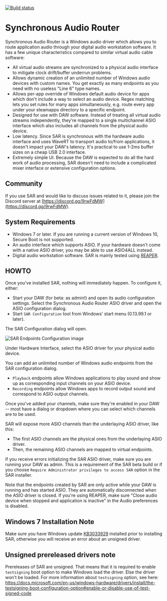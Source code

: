 [![Build status](https://ci.appveyor.com/api/projects/status/e24tb7g9j9drkyuh/branch/master?svg=true)](https://ci.appveyor.com/project/eiz/synchronousaudiorouter/branch/master)

# Synchronous Audio Router

Synchronous Audio Router is a Windows audio driver which allows you to route
application audio through your digital audio workstation software. It has a few
unique characteristics compared to similar virtual audio cable software:

* All virtual audio streams are synchronized to a physical audio interface to
  mitigate clock drift/buffer underrun problems.
* Allows dynamic creation of an unlimited number of Windows audio devices with
  custom names. You get exactly as many endpoints as you need with no useless
  "Line 6" type names.
* Allows per-app override of Windows default audio device for apps which
  don't include a way to select an audio device. Regex matching lets you set
  rules for many apps simultaneously, e.g. route every app under your steamapps
  directory to a specific endpoint.
* Designed for use with DAW software. Instead of treating all virtual audio
  streams independently, they're mapped to a single multichannel ASIO interface
  which also includes all channels from the physical audio device.
* Low latency. Since SAR is synchronous with the hardware audio interface and
  uses WaveRT to transport audio to/from applications, it doesn't impact your
  DAW's latency. It's practical to use 1-2ms buffer sizes on a cheap USB 2.0
  interface.
* Extremely simple UI. Because the DAW is expected to do all the hard work of
  audio processing, SAR doesn't need to include a complicated mixer interface or
  extensive configuration options.

## Community

If you use SAR and would like to discuss issues related to it, please join the
Discord server at [https://discord.gg/9rwFdMW](https://discord.gg/9rwFdMW).

## System Requirements

* Windows 7 or later. If you are running a current version of Windows 10, Secure Boot is not supported.
* An audio interface which supports ASIO. If your hardware doesn't come with a
  native ASIO driver, you may be able to use ASIO4ALL instead.
* Digital audio workstation software. SAR is mainly tested using [REAPER](http://www.reaper.fm/).

## HOWTO

Once you've installed SAR, nothing will immediately happen.
To configure it, either:
* Start your DAW (for beta: as admin!) and open its audio configuration settings.
   Select the Synchronous Audio Router ASIO driver and open the ASIO
   configuration dialog.
* Start `SAR Configuration` tool from Windows' start menu (0.13.99.1 or later).

The SAR Configuration dialog will open.

![SAR Endpoints Configuration image](https://raw.githubusercontent.com/eiz/SynchronousAudioRouter/master/SarWeb/images/sar_endpoints.png)

Under Hardware Interface, select the ASIO driver for your physical audio
device.

You can add an unlimited number of Windows audio endpoints from the SAR
configuration dialog.
* `Playback` endpoints allow Windows applications to play sound and show up
   as corresponding input channels on your ASIO device.
* `Recording` endpoints allow Windows apps to record output sound and
   correspond to ASIO output channels.

Once you've added your channels, make sure they're enabled in your DAW --
most have a dialog or dropdown where you can select which channels are to
be used.

SAR will expose more ASIO channels than the underlaying ASIO driver, like this:
* The first ASIO channels are the physical ones from the underlaying ASIO
  driver.
* Then, the remaining ASIO channels are mapped to virtual endpoints.

If you receive errors initializing the SAR ASIO driver, make sure you are
running your DAW as admin. This is a requirement of the SAR beta build or
if you choose `Require Administrator privileges to access SAR` option in the
SAR installer.

Note that the endpoints created by SAR are only active while your DAW is
running and has started ASIO. They are automatically disconnected when the
ASIO driver is closed. If you're using REAPER, make sure "Close audio device
when stopped and application is inactive" in the Audio preferences is
disabled.

## Windows 7 Installation Note

Make sure you have Windows update [KB3033929](https://technet.microsoft.com/en-us/library/security/3033929.aspx)
installed prior to installing SAR, otherwise you will receive an error about
an unsigned driver.

## Unsigned prereleased drivers note

Prereleases of SAR are unsigned. That means that it is required to enable
`testsigning` boot option to make Windows load the driver. Else the driver
won't be loaded.
For more information about `testsigning` option, see here:
https://docs.microsoft.com/en-us/windows-hardware/drivers/install/the-testsigning-boot-configuration-option#enable-or-disable-use-of-test-signed-code

